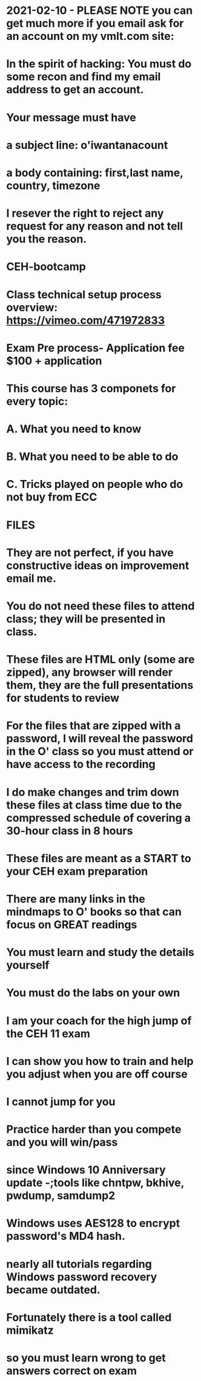 # 2021-02-10 - PLEASE NOTE you can get much more if you email ask for an account on my vmlt.com site:
# In the spirit of hacking: You must do some recon and find my email address to get an account.
# Your message must have
# a subject line: o'iwantanacount
# a body containing: first,last name, country, timezone
# I resever the right to reject any request for any reason and not tell you the reason.

# CEH-bootcamp
# Class technical setup process overview: https://vimeo.com/471972833
# Exam Pre process- Application fee $100 + application
# This course has 3 componets for every topic: 
#  A. What you need to know 
#  B. What you need to be able to do 
#  C. Tricks played on people who do not buy from ECC
# FILES
# They are not perfect, if you have constructive ideas on improvement email me.
# You do not need these files to attend class; they will be presented in class.
# These files are HTML only (some are zipped), any browser will render them, they are the full presentations for students to review
# For the files that are zipped with a password, I will reveal the password in the O' class so you must attend or have access to the recording
# I do make changes and trim down these files at class time due to the compressed schedule of covering a 30-hour class in 8 hours
# These files are meant as a START to your CEH exam preparation
# There are many links in the mindmaps to O' books so that can focus on GREAT readings
# You must learn and study the details yourself
# You must do the labs on your own

# I am your coach for the high jump of the CEH 11 exam
# I can show you how to train and help you adjust when you are off course
# I cannot jump for you
# Practice harder than you compete and you will win/pass

# since Windows 10 Anniversary update -;tools like chntpw, bkhive, pwdump, samdump2 
# Windows uses AES128 to encrypt password's MD4 hash. 
# nearly all tutorials regarding Windows password recovery became outdated.
# Fortunately there is a tool called mimikatz
# so you must learn wrong to get answers correct on exam


